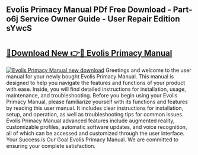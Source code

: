 ## Evolis Primacy Manual PDf Free Download - Part-o6j Service Owner Guide - User Repair Edition sYwcS

# <h2><a href="http://bc3964.oget.top/?id=Evolis+Primacy+Manual">🔗Download New 👉🔴 Evolis Primacy Manual</a></h2>

[![Evolis Primacy Manual new download](https://i.imgur.com/5g1atiW.png)](http://bc3964.oget.top/?id=Evolis+Primacy+Manual)
Greetings and welcome to the user manual for your newly bought Evolis Primacy Manual. This manual is designed to help you navigate the features and functions of your product with ease. Inside, you will find detailed instructions for installation, usage, maintenance, and troubleshooting. Before you begin using your Evolis Primacy Manual, please familiarize yourself with its functions and features by reading this user manual. It includes clear instructions for installation, setup, and operation, as well as troubleshooting tips for common issues. Evolis Primacy Manual advanced features include augmented reality, customizable profiles, automatic software updates, and voice recognition, all of which can be accessed and customized through the user interface. Your Success is Our Goal Evolis Primacy Manual. We are committed to ensuring your complete satisfaction.
